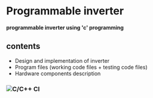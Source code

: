 # Programmable inverter

**programmable inverter using 'c' programming**

## contents
- Design and implementation of inverter
- Program files (working code files + testing code files)
- Hardware components description

###  ![C/C++ CI](https://github.com/stepin-104974-sumit/PROGRAMMABLE_INVERTER_cpp/workflows/C/C++%20CI/badge.svg)
